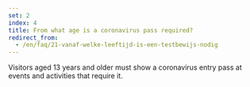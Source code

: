 ```yaml
---
set: 2
index: 4
title: From what age is a coronavirus pass required?
redirect_from: 
  - /en/faq/21-vanaf-welke-leeftijd-is-een-testbewijs-nodig
---
```

Visitors aged 13 years and older must show a coronavirus entry pass at events and activities that require it.
